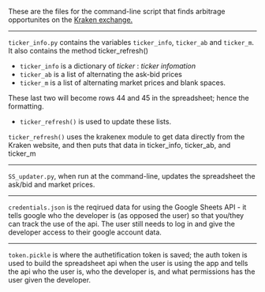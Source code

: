 These are the files for the command-line script that finds arbitrage opportunites on the [Kraken exchange.](https://www.kraken.com/en-gb/)

-------

`ticker_info.py` contains the variables `ticker_info`, `ticker_ab` and `ticker_m`.
It also contains the method ticker_refresh()

- `ticker_info` is a dictionary of *ticker* : *ticker infomation*
- `ticker_ab` is a list of alternating the ask-bid prices
- `ticker_m` is a list of alternating market prices and blank spaces.

These last two will become rows 44 and 45 in the spreadsheet; hence the formatting.

- `ticker_refresh()` is used to update these lists.

`ticker_refresh()` uses the krakenex module to get data directly from the Kraken website, and then puts that data in ticker_info, ticker_ab, and ticker_m

-------

`SS_updater.py`, when run at the command-line, updates the spreadsheet the
ask/bid and market prices.

-------

`credentials.json` is the reqirued data for using the Google Sheets API - it tells google who the developer is (as opposed the user) so that you/they can track the use of the api. The user still needs to log in and give the developer access to their google account data. 

-------

`token.pickle` is where the authetification token is saved; the auth token is used to build the spreadsheet api when the user is using the app and tells the api who the user is, who the developer is, and what permissions has the user given the developer.
